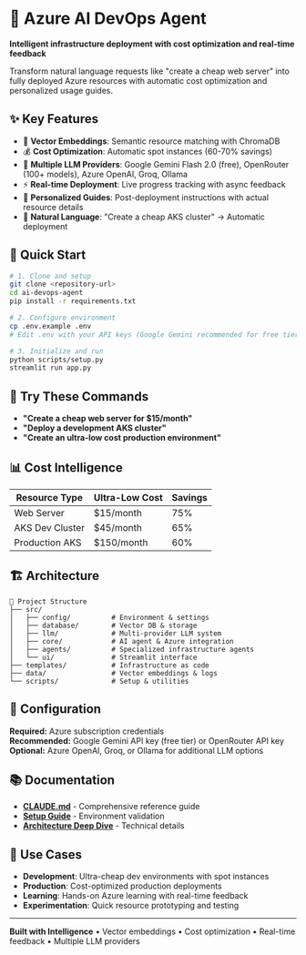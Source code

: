 # 🚀 Azure AI DevOps Agent

**Intelligent infrastructure deployment with cost optimization and real-time feedback**

Transform natural language requests like "create a cheap web server" into fully deployed Azure resources with automatic cost optimization and personalized usage guides.

## ✨ Key Features

- 🧠 **Vector Embeddings**: Semantic resource matching with ChromaDB
- 💰 **Cost Optimization**: Automatic spot instances (60-70% savings)
- 🤖 **Multiple LLM Providers**: Google Gemini Flash 2.0 (free), OpenRouter (100+ models), Azure OpenAI, Groq, Ollama
- ⚡ **Real-time Deployment**: Live progress tracking with async feedback
- 📖 **Personalized Guides**: Post-deployment instructions with actual resource details
- 🎯 **Natural Language**: "Create a cheap AKS cluster" → Automatic deployment

## 🚀 Quick Start

```bash
# 1. Clone and setup
git clone <repository-url>
cd ai-devops-agent
pip install -r requirements.txt

# 2. Configure environment
cp .env.example .env
# Edit .env with your API keys (Google Gemini recommended for free tier)

# 3. Initialize and run
python scripts/setup.py
streamlit run app.py
```

## 💬 Try These Commands

- **"Create a cheap web server for $15/month"**
- **"Deploy a development AKS cluster"**
- **"Create an ultra-low cost production environment"**

## 📊 Cost Intelligence

| Resource Type | Ultra-Low Cost | Savings |
|---------------|----------------|---------|
| Web Server | $15/month | 75% |
| AKS Dev Cluster | $45/month | 65% |
| Production AKS | $150/month | 60% |

## 🏗️ Architecture

```
📁 Project Structure
├── src/
│   ├── config/          # Environment & settings
│   ├── database/        # Vector DB & storage
│   ├── llm/             # Multi-provider LLM system
│   ├── core/            # AI agent & Azure integration
│   ├── agents/          # Specialized infrastructure agents
│   └── ui/              # Streamlit interface
├── templates/           # Infrastructure as code
├── data/                # Vector embeddings & logs
└── scripts/             # Setup & utilities
```

## 🔧 Configuration

**Required:** Azure subscription credentials  
**Recommended:** Google Gemini API key (free tier) or OpenRouter API key  
**Optional:** Azure OpenAI, Groq, or Ollama for additional LLM options

## 📚 Documentation

- **[CLAUDE.md](./CLAUDE.md)** - Comprehensive reference guide
- **[Setup Guide](./scripts/setup.py)** - Environment validation
- **[Architecture Deep Dive](./CLAUDE.md#architecture-deep-dive)** - Technical details

## 🎯 Use Cases

- **Development**: Ultra-cheap dev environments with spot instances
- **Production**: Cost-optimized production deployments
- **Learning**: Hands-on Azure learning with real-time feedback
- **Experimentation**: Quick resource prototyping and testing

---

**Built with Intelligence** • Vector embeddings • Cost optimization • Real-time feedback • Multiple LLM providers